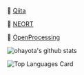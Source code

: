 🎨 [Qiita](https://qiita.com/ohayota)

🎨 [NEORT](https://neort.io/@ohayota)

🎨 [OpenProcessing](https://www.openprocessing.org/user/217988)

![ohayota's github stats](https://github-readme-stats.vercel.app/api?username=ohayota&theme=monokai&show_icons=true)

![Top Languages Card](https://github-readme-stats.vercel.app/api/top-langs/?username=ohayota&theme=monokai)

<!--
**ohayota/ohayota** is a ✨ _special_ ✨ repository because its `README.md` (this file) appears on your GitHub profile.

Here are some ideas to get you started:

- 🔭 I’m currently working on ...
- 🌱 I’m currently learning ...
- 👯 I’m looking to collaborate on ...
- 🤔 I’m looking for help with ...
- 💬 Ask me about ...
- 📫 How to reach me: ...
- 😄 Pronouns: ...
- ⚡ Fun fact: ...
-->
